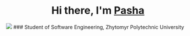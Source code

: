<h1 align="center">Hi there, I'm <a href="https://github.com/limanp" target="_blank">Pasha</a></h1>
<img src="https://i.gifer.com/7KJ.gif"/>
### Student of Software Engineering, Zhytomyr Polytechnic University

